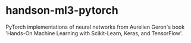 # handson-ml3-pytorch
PyTorch implementations of neural networks from Aurelien Geron's book 'Hands-On Machine Learning with Scikit-Learn, Keras, and TensorFlow'.
